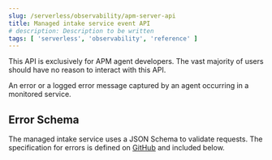 ```yaml
---
slug: /serverless/observability/apm-server-api
title: Managed intake service event API
# description: Description to be written
tags: [ 'serverless', 'observability', 'reference' ]
---
```


<p><DocBadge template="technical preview" /></p>


<DocCallOut color="warning" title="Warning">
  This API is exclusively for APM agent developers. The vast majority of users should have no reason to interact with this API.
</DocCallOut>

<div id="api-error"></div>

An error or a logged error message captured by an agent occurring in a monitored service.

<div id="api-error-schema"></div>

## Error Schema

The managed intake service uses a JSON Schema to validate requests. The specification for errors is defined on
[GitHub](https://github.com/elastic/apm-server/blob/main/docs/spec/v2/error.json) and included below.

<DocAccordion buttonContent="Click to expand the schema">
  <V2Error />
</DocAccordion>
